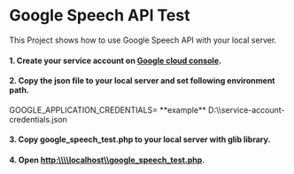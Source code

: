 # Google Speech API Test

This Project shows how to use Google Speech API with your local server.

<h4>1. Create your service account on <a href="https://console.developers.google.com/projectselector/apis/credentials">Google cloud console</a>.</h4>

<h4>2. Copy the json file to your local server and set following environment path.</h4>
	GOOGLE_APPLICATION_CREDENTIALS=<path of downloaded json file>
	**example** D:\\service-account-credentials.json
	
<h4>3. Copy google_speech_test.php to your local server with glib library.</h4>

<h4>4. Open <a href="http:\\localhost\google_speech_test.php">http:\\\\localhost\\google_speech_test.php</a>.</h4>

